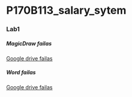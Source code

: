 # P170B113_salary_sytem
### Lab1
##### MagicDraw failas
[Google drive failas](https://drive.google.com/file/d/1jm1DC7Uf7_9dVKbNvk9eMccamxrJKALX/view)
##### Word failas
[Google drive failas](https://drive.google.com/file/d/1ayWQJ-pPVHdvPXUzAPHLOmP1vtY4kp9u/view?usp=sharing)
